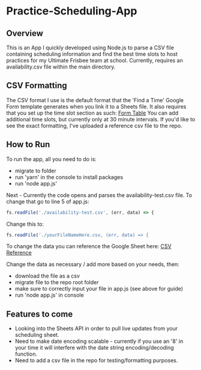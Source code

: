 # Practice-Scheduling-App

## Overview

This is an App I quickly developed using Node.js to parse a CSV file containing scheduling information and find the best time
slots to host practices for my Ultimate Frisbee team at school. Currently, requires an availability.csv file within the main directory.

## CSV Formatting

The CSV format I use is the default format that the 'Find a Time' Google Form template generates when you link it to a Sheets
file. It also requires that you set up the time slot section as such: [Form Table](https://imgur.com/DkAX5q0 "Form Screenshot") You can add additional time
slots, but currently only at 30 minute intervals. If you'd like to see the exact formatting, I've uploaded a reference csv file to the repo.

## How to Run

To run the app, all you need to do is: 
* migrate to folder 
* run 'yarn' in the console to install packages
* run 'node app.js'

Next - Currently the code opens and parses the availability-test.csv file.
To change that go to line 5 of app.js:
```javascript
fs.readFile('./availability-test.csv', (err, data) => {
```
Change this to:
```javascript
fs.readFile('./yourFileNameHere.csv, (err, data) => {
```
To change the data you can reference the Google Sheet here:
[CSV Reference](https://docs.google.com/spreadsheets/d/1k8RxCDqoXLEvpui2TgShXwoqRmVR-Zro5_uHdM92bUI/edit?usp=sharing "CSV Reference")

Change the data as necessary / add more based on your needs, then:
* download the file as a csv
* migrate file to the repo root folder
* make sure to correctly input your file in app.js (see above for guide)
* run 'node app.js' in console

## Features to come

* Looking into the Sheets API in order to pull live updates from your scheduling sheet.
* Need to make date encoding scalable - currently if you use an '8' in your time it will interfere with the date
string encoding/decoding function.
* Need to add a csv file in the repo for testing/formatting purposes.
